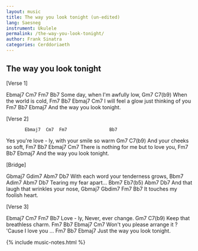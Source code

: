 ```yaml
---
layout: music
title: The way you look tonight (un-edited)
lang: Saesneg
instrument: Ukulele
permalink: /the-way-you-look-tonight/
author: Frank Sinatra
categories: Cerddoriaeth
---
```

## The way you look tonight

[Verse 1]

Ebmaj7  Cm7  Fm7              Bb7
Some    day, when I'm awfully low, 
Gm7               C7(b9)
When the world is cold, 
Fm7           Bb7                Ebmaj7  Cm7
I will feel a glow just thinking of      you
Fm7             Bb7    Ebmaj7
And the way you look tonight. 


[Verse 2]

           Ebmaj7  Cm7  Fm7                Bb7
Yes you're love  - ly,  with your smile so warm 
Gm7                C7(b9)
And your cheeks so soft, 
Fm7                  Bb7       Ebmaj7  Cm7
There is nothing for me but to love    you, 
Fm7             Bb7    Ebmaj7
And the way you look tonight. 


[Bridge]

Gbmaj7    Gdim7     Abm7       Db7
With each word your tenderness grows, 
Bbm7       Adim7  Abm7  Db7
Tearing my fear apart... 
Bbm7     Eb7(b5)    Abm7          Db7
And that laugh that wrinkles your nose, 
Gbmaj7     Gbdim7     Fm7    Bb7
It touches my foolish heart. 


[Verse 3]

Ebmaj7  Cm7  Fm7            Bb7
Love  - ly, Never, ever change. 
Gm7               C7(b9)
Keep that breathless charm. 
Fm7              Bb7                  Ebmaj7  Cm7
Won't you please arrange it ? 'Cause I love you ...
Fm7             Bb7    Ebmaj7
 Just the way you look tonight. 

{% include music-notes.html %}
